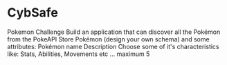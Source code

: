 # CybSafe
Pokemon Challenge
Build an application that can discover all the Pokémon from the PokeAPI 
Store Pokémon (design your own schema) and some attributes:
Pokémon name
Description
Choose some of it's characteristics like: Stats, Abilities, Movements etc ... maximum 5
